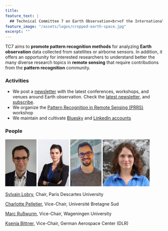 ```yaml
---
title:
feature_text: |
  ## Technical Committee 7 on Earth Observation<br>of the International Association for Pattern Recognition
feature_image: "/assets/logos/cropped-earth-space.jpg"
excerpt: ""
---
```


TC7 aims to **promote pattern recognition methods** for analyzing **Earth observation** data collected from satellites or airborne sensors. In addition, it offers an opportunity for interested researchers to understand better the many diverse research topics in **remote sensing** that require contributions from the **pattern recognition** community.

### Activities


* We post a [newsletter](https://iapr-tc7.ipb.uni-bonn.de/newsletter/) with the latest conferences, workshops, and venues around Earth observation. Check the [latest newsletter](https://us6.campaign-archive.com/?e=__test_email__&u=50f17e0dc95df7450670f93c4&id=fb156a1fab), and [subscribe](https://uni-bonn.us6.list-manage.com/subscribe?u=50f17e0dc95df7450670f93c4&id=4d1d0465fd).
* We organize the [Pattern Recognition in Remote Sensing (PRRS)](prrs2024/) workshop
* We maintain and cultivate [Bluesky](https://bsky.app/profile/iaprtc7.bsky.social) and [LinkedIn accounts](https://www.linkedin.com/company/94250469/admin/feed/posts/)


### People

<img width="100px" src="/assets/lobry.jpg"> <img width="100px" src="/assets/pelletier.jpg"> <img width="100px" src="/assets/russwurm.jpg"> <img width="150px" src="/assets/ksenia_bittner.jpeg"> <!-- <img width="100px" src="/assets/roscher.jpg"> -->

<!-- [Ribana Roscher](https://www.fz-juelich.de/profile/roscher_r), Chair, Jülich Research Center & Uni Bonn -->
[Sylvain Lobry](https://www.sylvainlobry.com/), Chair, Paris Descartes University

[Charlotte Pelletier](https://sites.google.com/site/charpelletier/home), Vice-Chair, Université Bretagne Sud

[Marc Rußwurm](https://www.marcrusswurm.com/), Vice-Chair,  Wageningen University

[Ksenia Bittner](https://www.linkedin.com/in/dr-rer-nat-ksenia-bittner-409177a1/?originalSubdomain=de), Vice-Chair,  German Aerospace Center (DLR)
